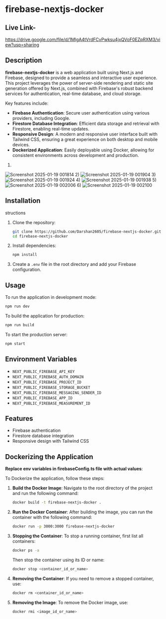 # firebase-nextjs-docker

## Live Link-
https://drive.google.com/file/d/1MIgA4tVrdFCvPwksu4jxQVoF0EZpRXM3/view?usp=sharing


## Description
**firebase-nextjs-docker** is a web application built using Next.js and Firebase, designed to provide a seamless and interactive user experience. This project leverages the power of server-side rendering and static site generation offered by Next.js, combined with Firebase's robust backend services for authentication, real-time database, and cloud storage.

Key features include:
- **Firebase Authentication**: Secure user authentication using various providers, including Google.
- **Firestore Database Integration**: Efficient data storage and retrieval with Firestore, enabling real-time updates.
- **Responsive Design**: A modern and responsive user interface built with Tailwind CSS, ensuring a great experience on both desktop and mobile devices.
- **Dockerized Application**: Easily deployable using Docker, allowing for consistent environments across development and production.
1)
![Screenshot 2025-01-19 001814](https://github.com/user-attachments/assets/68050ef9-47d0-4f3a-9780-5b91ebe815f2)
2)
![Screenshot 2025-01-19 001904](https://github.com/user-attachments/assets/30bb60d6-6561-4530-a75d-bed451196c14)
3)
![Screenshot 2025-01-19 001924](https://github.com/user-attachments/assets/ace22c07-226d-4797-8612-af8971086048)
4)
![Screenshot 2025-01-19 001938](https://github.com/user-attachments/assets/ff1ee033-a9cc-4716-a51b-5de26b62b8c2)
5)
![Screenshot 2025-01-19 002006](https://github.com/user-attachments/assets/e48b8a23-d738-460a-98c2-acedfcc6fbdf)
6)
![Screenshot 2025-01-19 002100](https://github.com/user-attachments/assets/bf13b19c-7300-4c5e-bff4-aeea5c0278a8)

## Installation
structions
1. Clone the repository:
   ```bash
   git clone https://github.com/Darshan2605/firebase-nextjs-docker.git
   cd firebase-nextjs-docker
   ```

2. Install dependencies:
   ```bash
   npm install
   ```

3. Create a `.env` file in the root directory and add your Firebase configuration.

## Usage
To run the application in development mode:
```bash
npm run dev
```

To build the application for production:
```bash
npm run build
```

To start the production server:
```bash
npm start
```

## Environment Variables
- `NEXT_PUBLIC_FIREBASE_API_KEY`
- `NEXT_PUBLIC_FIREBASE_AUTH_DOMAIN`
- `NEXT_PUBLIC_FIREBASE_PROJECT_ID`
- `NEXT_PUBLIC_FIREBASE_STORAGE_BUCKET`
- `NEXT_PUBLIC_FIREBASE_MESSAGING_SENDER_ID`
- `NEXT_PUBLIC_FIREBASE_APP_ID`
- `NEXT_PUBLIC_FIREBASE_MEASUREMENT_ID`

## Features
- Firebase authentication
- Firestore database integration
- Responsive design with Tailwind CSS





## Dockerizing the Application

**Replace env variables in firebaseConfig.ts file with actual values**:
   

To Dockerize the application, follow these steps:

1. **Build the Docker Image**:
   Navigate to the root directory of the project and run the following command:
   ```bash
   docker build -t firebase-nextjs-docker .
   ```

2. **Run the Docker Container**:
   After building the image, you can run the container with the following command:
   ```bash
   docker run -p 3000:3000 firebase-nextjs-docker
   ```

3. **Stopping the Container**:
   To stop a running container, first list all containers:
   ```bash
   docker ps -a
   ```
   Then stop the container using its ID or name:
   ```bash
   docker stop <container_id_or_name>
   ```

4. **Removing the Container**:
   If you need to remove a stopped container, use:
   ```bash
   docker rm <container_id_or_name>
   ```

5. **Removing the Image**:
   To remove the Docker image, use:
   ```bash
   docker rmi <image_id_or_name>
   ```

